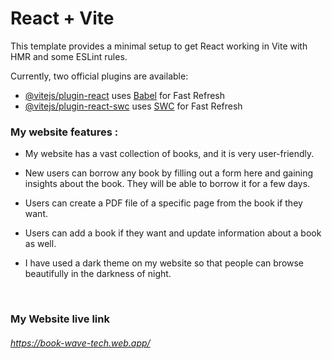 # React + Vite

This template provides a minimal setup to get React working in Vite with HMR and some ESLint rules.

Currently, two official plugins are available:

- [@vitejs/plugin-react](https://github.com/vitejs/vite-plugin-react/blob/main/packages/plugin-react/README.md) uses [Babel](https://babeljs.io/) for Fast Refresh
- [@vitejs/plugin-react-swc](https://github.com/vitejs/vite-plugin-react-swc) uses [SWC](https://swc.rs/) for Fast Refresh



###  My website features :

- My website has a vast collection of books, and it is very user-friendly.

- New users can borrow any book by filling out a form here and gaining insights about the book. They will be able to borrow it for a few days.

- Users can create a PDF file of a specific page from the book if they want.

- Users can add a book if they want and update information about a book as well.

- I have used a dark theme on my website so that people can browse beautifully in the darkness of night.

<br/>

### My Website live link 

###### https://book-wave-tech.web.app/

